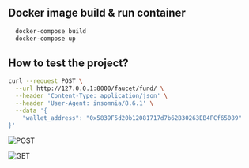 
## Docker image build & run container  
```bash
  docker-compose build
  docker-compose up
``` 

## How to test the project?
```bash
curl --request POST \
  --url http://127.0.0.1:8000/faucet/fund/ \
  --header 'Content-Type: application/json' \
  --header 'User-Agent: insomnia/8.6.1' \
  --data '{
    "wallet_address": "0x5839F5d20b12081717d7b62B30263EB4FCf65089"
}'
```

![POST](https://github.com/azflin7/sepolia-faucet-api/assets/img/screenshot1.png)  

![GET](https://github.com/azflin7/sepolia-faucet-api/assets/img/screenshot2.png)  